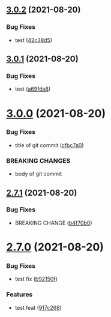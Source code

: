 ## [3.0.2](https://github.com/BanJoeH/PANTRI/compare/3.0.1...3.0.2) (2021-08-20)


### Bug Fixes

* test ([42c38d5](https://github.com/BanJoeH/PANTRI/commit/42c38d51b7c4cf7a055b393bdf6afb76e2b4142c))



## [3.0.1](https://github.com/BanJoeH/PANTRI/compare/3.0.0...3.0.1) (2021-08-20)


### Bug Fixes

* test ([a69fda8](https://github.com/BanJoeH/PANTRI/commit/a69fda8a491fbe1c070a0aafd8d1603eeaa906b5))



# [3.0.0](https://github.com/BanJoeH/PANTRI/compare/2.7.1...3.0.0) (2021-08-20)


### Bug Fixes

* title of git commit ([cfbc7a0](https://github.com/BanJoeH/PANTRI/commit/cfbc7a00b115112bb3f24be798d49d1683610ab7))


### BREAKING CHANGES

* body of git commit



## [2.7.1](https://github.com/BanJoeH/PANTRI/compare/2.7.0...2.7.1) (2021-08-20)


### Bug Fixes

* BREAKING CHANGE ([b4f70b0](https://github.com/BanJoeH/PANTRI/commit/b4f70b0294f10822e5a1487fd657f32e9058cfa5))



# [2.7.0](https://github.com/BanJoeH/PANTRI/compare/2.6.5...2.7.0) (2021-08-20)


### Bug Fixes

* test fix ([b92150f](https://github.com/BanJoeH/PANTRI/commit/b92150f89c0de315f4aa1cbef0246b9b2c50af72))


### Features

* test feat ([917c268](https://github.com/BanJoeH/PANTRI/commit/917c2685b03146bf7fc5d488ac7637ba8e1dffca))



